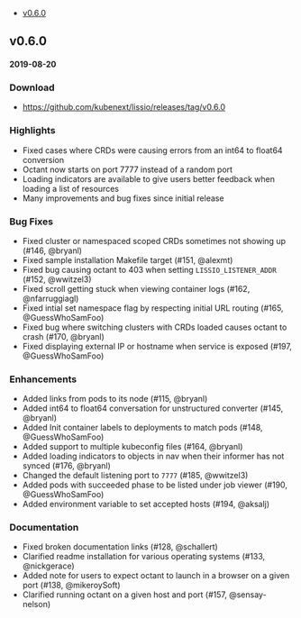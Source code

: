  - [v0.6.0](#v060)

## v0.6.0
#### 2019-08-20

### Download
 - https://github.com/kubenext/lissio/releases/tag/v0.6.0

### Highlights
- Fixed cases where CRDs were causing errors from an int64 to float64 conversion
- Octant now starts on port 7777 instead of a random port
- Loading indicators are available to give users better feedback when loading a list of resources
- Many improvements and bug fixes since initial release

### Bug Fixes
  * Fixed cluster or namespaced scoped CRDs sometimes not showing up (#146, @bryanl)
  * Fixed sample installation Makefile target (#151, @alexmt)
  * Fixed bug causing octant to 403 when setting `LISSIO_LISTENER_ADDR` (#152, @wwitzel3)
  * Fixed scroll getting stuck when viewing container logs (#162, @nfarruggiagl)
  * Fixed intial set namespace flag by respecting initial URL routing (#165, @GuessWhoSamFoo)
  * Fixed bug where switching clusters with CRDs loaded causes octant to crash (#170, @bryanl)
  * Fixed displaying external IP or hostname when service is exposed (#197, @GuessWhoSamFoo)

### Enhancements
  * Added links from pods to its node (#115, @bryanl)
  * Added int64 to float64 conversation for unstructured converter (#145, @bryanl)
  * Added Init container labels to deployments to match pods (#148, @GuessWhoSamFoo)
  * Added support to multiple kubeconfig files (#164, @bryanl)
  * Added loading indicators to objects in nav when their informer has not synced (#176, @bryanl)
  * Changed the default listening port to `7777` (#185, @wwitzel3)
  * Added pods with succeeded phase to be listed under job viewer (#190, @GuessWhoSamFoo)
  * Added environment variable to set accepted hosts (#194, @aksalj)

### Documentation
  * Fixed broken documentation links (#128, @schallert)
  * Clarified readme installation for various operating systems (#133, @nickgerace)
  * Added note for users to expect octant to launch in a browser on a given port (#138, @mikeroySoft)
  * Clarified running octant on a given host and port (#157, @sensay-nelson)
